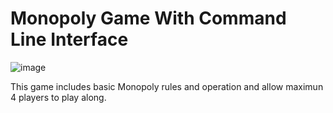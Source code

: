# Monopoly Game With Command Line Interface

![image](https://github.com/pupugggg/Monopoly-With-Command-Line-Interface/blob/main/demo/game.png)

This game includes basic Monopoly rules and operation and allow maximun 4 players to play along.
